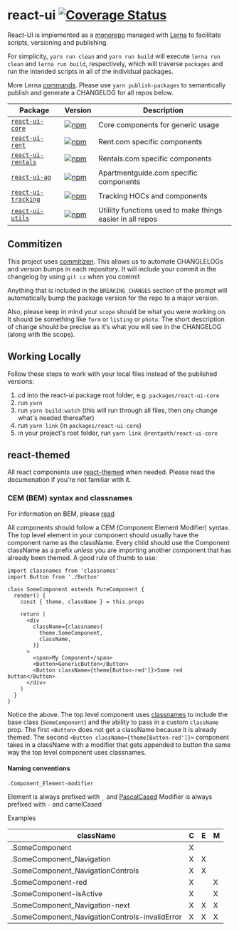 # react-ui [![Coverage Status](https://coveralls.io/repos/github/rentpath/react-ui/badge.svg?branch=master)](https://coveralls.io/github/rentpath/react-ui?branch=master)

React-UI is implemented as a [monorepo](https://github.com/babel/babel/blob/master/doc/design/monorepo.md) managed with [Lerna](https://github.com/lerna/lerna) to facilitate scripts, versioning and publishing.

For simplicity, `yarn run clean` and `yarn run build` will execute `lerna run clean` and `lerna run build`, respectively, which will traverse `packages` and run the intended scripts in all of the individual packages.

More Lerna [commands](https://github.com/lerna/lerna#commands). Please use `yarn publish-packages` to semantically publish and generate a CHANGELOG for all repos below.

| Package | Version | Description |
|---------|---------|-------------|
| [`react-ui-core`](/packages/react-ui-core) | [![npm](https://img.shields.io/npm/v/@rentpath/react-ui-core.svg)](https://www.npmjs.com/package/@rentpath/react-ui-core) | Core components for generic usage|
| [`react-ui-rent`](/packages/react-ui-rent) | [![npm](https://img.shields.io/npm/v/@rentpath/react-ui-rent.svg)](https://www.npmjs.com/package/@rentpath/react-ui-rent) | Rent.com specific components|
| [`react-ui-rentals`](/packages/react-ui-rentals) | [![npm](https://img.shields.io/npm/v/@rentpath/react-ui-rentals.svg)](https://www.npmjs.com/package/@rentpath/react-ui-rentals) | Rentals.com specific components|
| [`react-ui-ag`](/packages/react-ui-ag) | [![npm](https://img.shields.io/npm/v/@rentpath/react-ui-ag.svg)](https://www.npmjs.com/package/@rentpath/react-ui-ag) | Apartmentguide.com specific components|
| [`react-ui-tracking`](/packages/react-ui-tracking) | [![npm](https://img.shields.io/npm/v/@rentpath/react-ui-tracking.svg)](https://www.npmjs.com/package/@rentpath/react-ui-tracking) | Tracking HOCs and components|
| [`react-ui-utils`](/packages/react-ui-utils) | [![npm](https://img.shields.io/npm/v/@rentpath/react-ui-utils.svg)](https://www.npmjs.com/package/@rentpath/react-ui-utils) | Utililty functions used to make things easier in all repos|

## Commitizen

This project uses [commitizen](https://github.com/commitizen/cz-cli).  This allows us to automate CHANGLELOGs and version bumps in each repository.  It will include your commit in the changelog by using `git cz` when you commit

Anything that is included in the `BREAKING_CHANGES` section of the prompt will automatically bump the package version for the repo to a major version.

Also, please keep in mind your `scope` should be what you were working on. It should be something like `form` or `listing` or `photo`.  The short description of change should be precise as it's what you will see in the CHANGELOG (along with the scope).  

## Working Locally

Follow these steps to work with your local files instead of the published versions:

1. cd into the react-ui package root folder, e.g. `packages/react-ui-core`
1. run `yarn`
1. run `yarn build:watch` (this will run through all files, then ony change what's needed thereafter)
1. run `yarn link` (in `packages/react-ui-core`)
1. in your project's root folder, run `yarn link @rentpath/react-ui-core`

## react-themed

All react components use [react-themed](https://github.com/aribouius/react-themed) when needed. Please read the documenation if you're not familiar with it.

### CEM (BEM) syntax and classnames

For information on BEM, please [read](http://getbem.com/introduction/)

All components should follow a CEM (Component Element Modifier) syntax.  The top level element in your component should usually have the component name as the className. Every child should use the Component className as a prefix _unless_ you are importing another component that has already been themed. A good rule of thumb to use:

```
import classnames from 'classnames'
import Button from './Button'

class SomeComponent extends PureComponent {
  render() {
    const { theme, className } = this.props

    return (
      <div
        className={classnames(
          theme.SomeComponent,
          className,
        )}
      >
        <span>My Component</span>
        <Button>GenericButton</Button>
        <Button className={theme[Button-red']}>Some red button</Button>
      </div>
    )
  }
}
```

Notice the above.  The top level component uses [classnames](https://github.com/JedWatson/classnames) to include the base class (`SomeComponent`) and the ability to pass in a custom `className` prop.  The first `<Button>` does not get a className because it is already themed.  The second `<Button className={theme[Button-red']}>` component takes in a className with a modifier that gets appended to button the same way the top level component uses classnames.

#### Naming conventions
```
.Component_Element-modifier
```
Element is always prefixed with `_` and [PascalCased](http://wiki.c2.com/?PascalCase)
Modifier is always prefixed with `-` and camelCased

Examples

| className | C | E | M |
|--------------------|---|---|---|
| .SomeComponent | X | | |
| .SomeComponent_Navigation | X | X | |
| .SomeComponent_NavigationControls | X | X | |
| .SomeComponent-red | X | | X |
| .SomeComponent-isActive | X | | X |
| .SomeComponent_Navigation-next | X | X | X |
| .SomeComponent_NavigationControls-invalidError | X | X | X |

